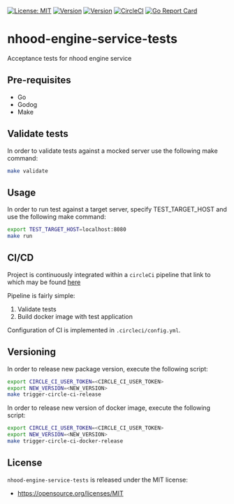 [![License: MIT](https://img.shields.io/badge/License-MIT-yellow.svg)](https://opensource.org/licenses/MIT)
[![Version](https://img.shields.io/badge/package-v0.1.1-blue.svg?maxAge=2592000)](https://github.com/nhood-org/nhood-engine-service-tests/releases/tag/v0.1.1)
[![Version](https://img.shields.io/badge/docker-v0.1.1-blue.svg?maxAge=2592000)](https://github.com/nhood-org/repository/packages/199509)
[![CircleCI](https://circleci.com/gh/nhood-org/nhood-engine-service-tests.svg?style=shield)](https://circleci.com/gh/nhood-org/nhood-engine-service-tests)
[![Go Report Card](https://goreportcard.com/badge/github.com/nhood-org/nhood-engine-service-tests)](https://goreportcard.com/report/github.com/nhood-org/nhood-engine-service-tests)

# nhood-engine-service-tests

Acceptance tests for nhood engine service

## Pre-requisites

- Go
- Godog
- Make

## Validate tests

In order to validate tests against a mocked server use the following make command:

```bash
make validate
```

## Usage

In order to run test against a target server, specify TEST_TARGET_HOST and use the following make command:

```bash
export TEST_TARGET_HOST=localhost:8080
make run
```

## CI/CD

Project is continuously integrated within a `circleCi` pipeline that link to which may be found [here](https://circleci.com/gh/nhood-org/workflows/nhood-engine-service-tests)

Pipeline is fairly simple:

1. Validate tests
1. Build docker image with test application

Configuration of CI is implemented in `.circleci/config.yml`.

## Versioning

In order to release new package version, execute the following script:

```bash
export CIRCLE_CI_USER_TOKEN=<CIRCLE_CI_USER_TOKEN>
export NEW_VERSION=<NEW_VERSION>
make trigger-circle-ci-release
```

In order to release new version of docker image, execute the following script:

```bash
export CIRCLE_CI_USER_TOKEN=<CIRCLE_CI_USER_TOKEN>
export NEW_VERSION=<NEW_VERSION>
make trigger-circle-ci-docker-release
```

## License

`nhood-engine-service-tests` is released under the MIT license:
- https://opensource.org/licenses/MIT
